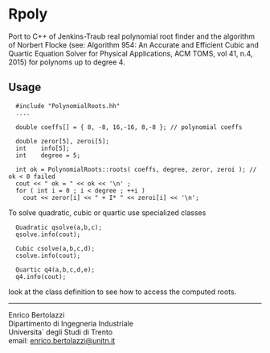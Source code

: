 Rpoly
=====

Port to C++ of Jenkins-Traub real
polynomial root finder and the algorithm
of Norbert Flocke
(see: Algorithm 954: An Accurate and Efficient
Cubic and Quartic Equation Solver for
Physical Applications, ACM TOMS,
vol 41, n.4, 2015)
for polynoms up to degree 4.

Usage
-----

~~~~~~~~~~~~~~~~~~~~~
  #include "PolynomialRoots.hh"
  ....

  double coeffs[] = { 8, -8, 16,-16, 8,-8 }; // polynomial coeffs

  double zeror[5], zeroi[5];
  int    info[5];
  int    degree = 5;

  int ok = PolynomialRoots::roots( coeffs, degree, zeror, zeroi ); // ok < 0 failed
  cout << " ok = " << ok << '\n' ;
  for ( int i = 0 ; i < degree ; ++i )
    cout << zeror[i] << " + I* " << zeroi[i] << '\n';
~~~~~~~~~~~~~~~~~~~~~

To solve quadratic, cubic or quartic use specialized classes

~~~~
  Quadratic qsolve(a,b,c);
  qsolve.info(cout);

  Cubic csolve(a,b,c,d);
  csolve.info(cout);

  Quartic q4(a,b,c,d,e);
  q4.info(cout);
~~~~

look at the class definition to see how to access the computed roots.

* * *

Enrico Bertolazzi<br>
Dipartimento di Ingegneria Industriale<br>
Universita` degli Studi di Trento<br>
email: enrico.bertolazzi@unitn.it